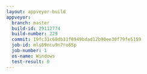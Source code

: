 ```yaml
---
layout: appveyor-build
appveyor:
  branch: master
  build-id: 29112774
  build-number: 229
  commit: 19fc31c60db31f8949bdad12b90ee30f79fe5159
  job-id: mls69ncu9n7ro65p
  job-number: 1
  os-name: Windows
  test-result: 0
---
```

